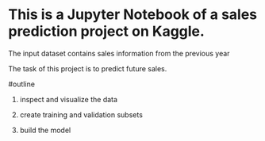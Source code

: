 # This is a Jupyter Notebook of a sales prediction project on Kaggle.

The input dataset contains sales information from the previous year

The task of this project is to predict future sales.

#outline 

1. inspect and visualize the data

2. create training and validation subsets

3. build the model
